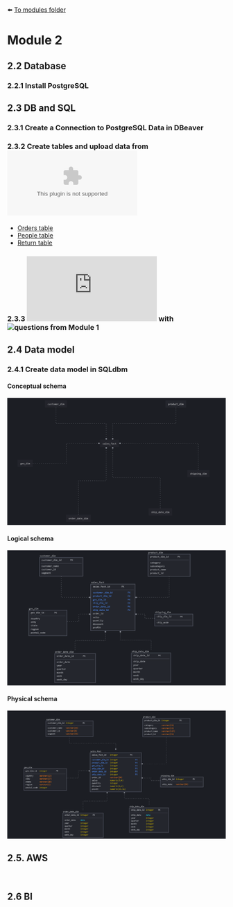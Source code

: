 :arrow_left: [To modules folder](https://github.com/AtamasBass/DE-101)
# Module 2
## 2.2 Database
### 2.2.1 Install PostgreSQL
## 2.3 DB and SQL
### 2.3.1 Create a Connection to PostgreSQL Data in DBeaver
### 2.3.2 Create tables and upload data from ![Superstore Excel](https://github.com/AtamasBass/DE-101/blob/master/Module1/Sample%20-%20Superstore%20O.Atamas.xlsx)
* [Orders table](https://github.com/AtamasBass/DE-101/blob/master/Module2/2.3_SQL/2.3-2_Orders.sql)
* [People table](https://github.com/AtamasBass/DE-101/blob/master/Module2/2.3_SQL/2.3-2_People.sql)
* [Return table](https://github.com/AtamasBass/DE-101/blob/master/Module2/2.3_SQL/2.3-2_Returns.sql)
### 2.3.3 ![SQL script](https://github.com/AtamasBass/DE-101/blob/master/Module2/2.3_SQL/2.3-3_Questions_module1.sql) with ![questions from Module 1](https://github.com/Data-Learn/data-engineering/tree/master/DE-101%20Modules/Module01/DE%20-%20101%20Lab%201.1#%D0%B0%D0%BD%D0%B0%D0%BB%D0%B8%D1%82%D0%B8%D0%BA%D0%B0-%D0%B2-excel)
## 2.4 Data model
### 2.4.1 Create data model in SQLdbm
#### Conceptual schema
![Conceptual schema](https://raw.githubusercontent.com/AtamasBass/DE-101/master/Module2/2.4_Data_models/2.4-1_Conceptual_model.png)
#### Logical schema
![Logical schema](https://raw.githubusercontent.com/AtamasBass/DE-101/master/Module2/2.4_Data_models/2.4-1_Logical_model.png)
#### Physical schema
![Physics schema](https://raw.githubusercontent.com/AtamasBass/DE-101/master/Module2/2.4_Data_models/2.4-1_Physics_model.png)
## 2.5. AWS
![]()
## 2.6 BI
![]()

